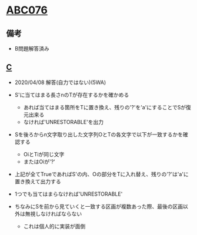 # [ABC076](https://atcoder.jp/contests/abc076/tasks)

## 備考

- B問題解答済み

## [C](https://atcoder.jp/contests/abc076/tasks/abc076_c)

- 2020/04/08 解答(自力ではない)(5WA)
- S'に当てはまる長さnのTが存在するかを確かめる
  - あれば当てはまる箇所をTに置き換え、残りの'?'を'a'にすることでSが復元出来る
  - なければ'UNRESTORABLE'を出力
- Sを後ろからn文字取り出した文字列OとTの各文字で以下が一致するかを確認する
  - OiとTiが同じ文字
  - またはOiが'?'
- 上記が全てTrueであればS'の内、Oの部分をTに入れ替え、残りの'?'は'a'に置き換えて出力する
- 1つでも当てはまらなければ'UNRESTORABLE'

- ちなみにSを前から見ていくと一致する区画が複数あった際、最後の区画以外は無視しなければならない
  - これは個人的に実装が面倒

